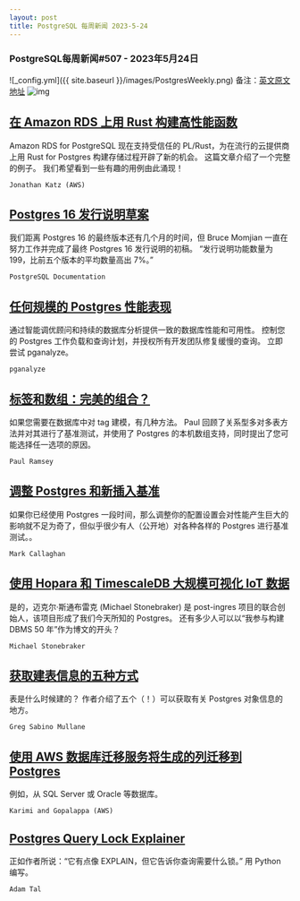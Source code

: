 ```yaml
---
layout: post
title: PostgreSQL 每周新闻 2023-5-24
---
```

### PostgreSQL每周新闻#507 - 2023年5月24日
![_config.yml]({{ site.baseurl }}/images/PostgresWeekly.png)
备注：[英文原文地址](https://postgresweekly.com/issues/507)
![img](https://res.cloudinary.com/cpress/image/upload/w_1280,e_sharpen:60,q_auto/xv7zxdw7y5twqnahnjvx.jpg)
## [在 Amazon RDS 上用 Rust 构建高性能函数](https://postgresweekly.com/link/140001/web)
Amazon RDS for PostgreSQL 现在支持受信任的 PL/Rust，为在流行的云提供商上用 Rust for Postgres 构建存储过程开辟了新的机会。 这篇文章介绍了一个完整的例子。 我们希望看到一些有趣的用例由此涌现！


`Jonathan Katz (AWS) `
## [Postgres 16 发行说明草案](https://postgresweekly.com/link/140003/web)
我们距离 Postgres 16 的最终版本还有几个月的时间，但 Bruce Momjian 一直在努力工作并完成了最终 Postgres 16 发行说明的初稿。 “发行说明功能数量为 199，比前五个版本的平均数量高出 7%。”


`PostgreSQL Documentation `
## [任何规模的 Postgres 性能表现](https://postgresweekly.com/link/140005/web)
通过智能调优顾问和持续的数据库分析提供一致的数据库性能和可用性。 控制您的 Postgres 工作负载和查询计划，并授权所有开发团队修复缓慢的查询。 立即尝试 pganalyze。


`pganalyze `
## [标签和数组：完美的组合？](https://postgresweekly.com/link/140006/web)
如果您需要在数据库中对 tag 建模，有几种方法。 Paul 回顾了关系型多对多表方法并对其进行了基准测试，并使用了 Postgres 的本机数组支持，同时提出了您可能选择任一选项的原因。


`Paul Ramsey `
## [调整 Postgres 和新插入基准](https://postgresweekly.com/link/140011/web)
如果你已经使用 Postgres 一段时间，那么调整你的配置设置会对性能产生巨大的影响就不足为奇了，但似乎很少有人（公开地）对各种各样的 Postgres 进行基准测试。。


`Mark Callaghan `
## [使用 Hopara 和 TimescaleDB 大规模可视化 IoT 数据](https://postgresweekly.com/link/140012/web)
是的，迈克尔·斯通布雷克 (Michael Stonebraker) 是 post-ingres 项目的联合创始人，该项目形成了我们今天所知的 Postgres。 还有多少人可以以“我参与构建 DBMS 50 年”作为博文的开头？


`Michael Stonebraker `
## [获取建表信息的五种方式](https://postgresweekly.com/link/140014/web)
表是什么时候建的？ 作者介绍了五个（！）可以获取有关 Postgres 对象信息的地方。


`Greg Sabino Mullane `
## [使用 AWS 数据库迁移服务将生成的列迁移到 Postgres](https://postgresweekly.com/link/140015/web)
例如，从 SQL Server 或 Oracle 等数据库。


`Karimi and Gopalappa (AWS) `
## [Postgres Query Lock Explainer](https://postgresweekly.com/link/140016/web)
正如作者所说：“它有点像 EXPLAIN，但它告诉你查询需要什么锁。” 用 Python 编写。

`Adam Tal `
